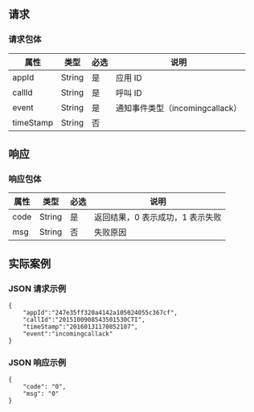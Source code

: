 ## 请求
### 请求包体
| 属性        | 类型     |  必选  | 说明                      |
| --------- | ------ | ---- | ----------------------- |
| appId     | String | 是   | 应用 ID                   |
| callId    | String | 是   | 呼叫 ID                   |
| event     | String | 是   | 通知事件类型（incomingcallack） |
| timeStamp | String | 否   |         &nbsp;                |

## 响应
### 响应包体
| 属性   | 类型     |  必选  | 说明                 |
| ---- | ------ | ---- | ------------------ |
| code | String | 是   | 返回结果，0 表示成功，1 表示失败 |
| msg  | String | 否   | 失败原因               |

## 实际案例
### JSON 请求示例
```
{
    "appId":"247e35ff320a4142a105024055c367cf",
    "callId":"2015100908543501530CTI",
    "timeStamp":"20160131170852107",
    "event":"incomingcallack"
}
```

### JSON 响应示例
```
{
    "code": "0",
    "msg": "0"	
}
```
